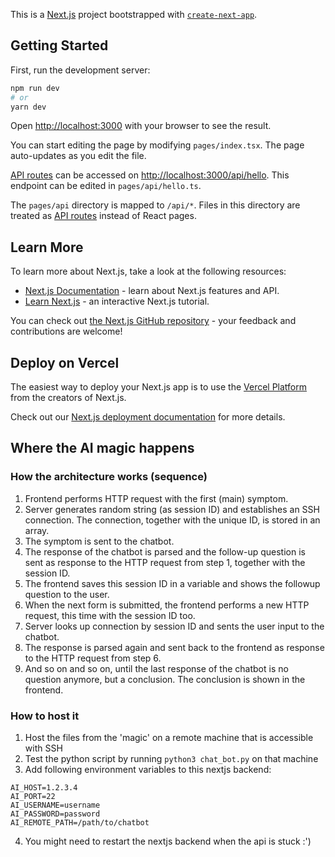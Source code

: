 This is a [Next.js](https://nextjs.org/) project bootstrapped with [`create-next-app`](https://github.com/vercel/next.js/tree/canary/packages/create-next-app).

## Getting Started

First, run the development server:

```bash
npm run dev
# or
yarn dev
```

Open [http://localhost:3000](http://localhost:3000) with your browser to see the result.

You can start editing the page by modifying `pages/index.tsx`. The page auto-updates as you edit the file.

[API routes](https://nextjs.org/docs/api-routes/introduction) can be accessed on [http://localhost:3000/api/hello](http://localhost:3000/api/hello). This endpoint can be edited in `pages/api/hello.ts`.

The `pages/api` directory is mapped to `/api/*`. Files in this directory are treated as [API routes](https://nextjs.org/docs/api-routes/introduction) instead of React pages.

## Learn More

To learn more about Next.js, take a look at the following resources:

- [Next.js Documentation](https://nextjs.org/docs) - learn about Next.js features and API.
- [Learn Next.js](https://nextjs.org/learn) - an interactive Next.js tutorial.

You can check out [the Next.js GitHub repository](https://github.com/vercel/next.js/) - your feedback and contributions are welcome!

## Deploy on Vercel

The easiest way to deploy your Next.js app is to use the [Vercel Platform](https://vercel.com/new?utm_medium=default-template&filter=next.js&utm_source=create-next-app&utm_campaign=create-next-app-readme) from the creators of Next.js.

Check out our [Next.js deployment documentation](https://nextjs.org/docs/deployment) for more details.

## Where the AI magic happens

### How the architecture works (sequence)

1. Frontend performs HTTP request with the first (main) symptom.
2. Server generates random string (as session ID) and establishes an SSH connection. The connection, together with the unique ID, is stored in an array.
3. The symptom is sent to the chatbot.
4. The response of the chatbot is parsed and the follow-up question is sent as response to the HTTP request from step 1, together with the session ID.
5. The frontend saves this session ID in a variable and shows the followup question to the user.
6. When the next form is submitted, the frontend performs a new HTTP request, this time with the session ID too.
7. Server looks up connection by session ID and sents the user input to the chatbot.
8. The response is parsed again and sent back to the frontend as response to the HTTP request from step 6.
9. And so on and so on, until the last response of the chatbot is no question anymore, but a conclusion. The conclusion is shown in the frontend.

### How to host it

1. Host the files from the 'magic' on a remote machine that is accessible with SSH
2. Test the python script by running `python3 chat_bot.py` on that machine
3. Add following environment variables to this nextjs backend:

```
AI_HOST=1.2.3.4
AI_PORT=22
AI_USERNAME=username
AI_PASSWORD=password
AI_REMOTE_PATH=/path/to/chatbot
```

4. You might need to restart the nextjs backend when the api is stuck :')
